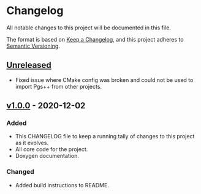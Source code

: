 # Changelog
All notable changes to this project will be documented in this file.

The format is based on [Keep a Changelog](https://keepachangelog.com/en/1.0.0/),
and this project adheres to [Semantic Versioning](https://semver.org/spec/v2.0.0.html).

## [Unreleased]

- Fixed issue where CMake config was broken and could not be used to import Pgs++ from other projects.

## [v1.0.0] - 2020-12-02

### Added

- This CHANGELOG file to keep a running tally of changes to this project as it evolves.
- All core code for the project.
- Doxygen documentation.

### Changed

- Added build instructions to README.

[Unreleased]: https://github.com/iAmSomeone2/PgsPlusPlus
[v1.0.0]: https://github.com/iAmSomeone2/PgsPlusPlus/releases/tag/v1.0.0
